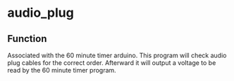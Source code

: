 # audio_plug
## Function
Associated with the 60 minute timer arduino. This program will check audio plug cables for the correct order. Afterward it will output a voltage to be read by the 60 minute timer program.
